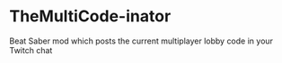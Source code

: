 # TheMultiCode-inator
 Beat Saber mod which posts the current multiplayer lobby code in your Twitch chat
